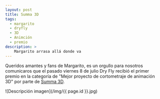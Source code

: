 ```yaml
---
layout: post
title: Summa 3D
tags:
  - margarito
  - dryfly
  - 3D
  - Animción
  - premio
description: >
    Margarito arrasa allá donde va
---
```


Queridos amantes y fans de Margarito, es un orgullo para nosotros comunicaros que el pasado viernes 8 de julio Dry Fly recibió el primer premio en la categoría de "Mejor proyecto de cortometraje de animación 3D" por parte de [Summa 3D](http://www.summa3d.com/).

![Descripción imagen](/img/{{ page.id }}.jpg)
